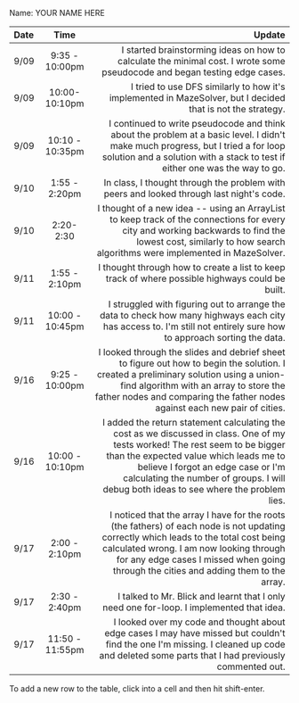 Name: YOUR NAME HERE

| Date |      Time       |                                                                                                                                                                                                                                                                                                 Update |
|:-----|:---------------:|-------------------------------------------------------------------------------------------------------------------------------------------------------------------------------------------------------------------------------------------------------------------------------------------------------:|
| 9/09 | 9:35 - 10:00pm  |                                                                                                                                                                              I started brainstorming ideas on how to calculate the minimal cost. I wrote some pseudocode and began testing edge cases. |
| 9/09 |  10:00-10:10pm  |                                                                                                                                                                                            I tried to use DFS similarly to how it's implemented in MazeSolver, but I decided that is not the strategy. |
| 9/09 | 10:10 - 10:35pm |                                                                                        I continued to write pseudocode and think about the problem at a basic level. I didn't make much progress, but I tried a for loop solution and a solution with a stack to test if either one was the way to go. |
| 9/10 |  1:55 - 2:20pm  |                                                                                                                                                                                                               In class, I thought through the problem with peers and looked through last night's code. |
| 9/10 |    2:20-2:30    |                                                                                        I thought of a new idea -- using an ArrayList to keep track of the connections for every city and working backwards to find the lowest cost, similarly to how search algorithms were implemented in MazeSolver. |
| 9/11 |  1:55 - 2:10pm  |                                                                                                                                                                                                        I thought through how to create a list to keep track of where possible highways could be built. |
| 9/11 | 10:00 - 10:45pm |                                                                                                                                    I struggled with figuring out to arrange the data to check how many highways each city has access to. I'm still not entirely sure how to approach sorting the data. |
| 9/16 | 9:25 - 10:00pm  |                                           I looked through the slides and debrief sheet to figure out how to begin the solution. I created a preliminary solution using a union-find algorithm with an array to store the father nodes and comparing the father nodes against each new pair of cities. |
| 9/16 | 10:00 - 10:10pm | I added the return statement calculating the cost as we discussed in class. One of my tests worked! The rest seem to be bigger than the expected value which leads me to believe I forgot an edge case or I'm calculating the number of groups. I will debug both ideas to see where the problem lies. |
| 9/17 |  2:00 - 2:10pm  |                              I noticed that the array I have for the roots (the fathers) of each node is not updating correctly which leads to the total cost being calculated wrong. I am now looking through for any edge cases I missed when going through the cities and adding them to the array. |
| 9/17 |  2:30 - 2:40pm  |                                                                                                                                                                                                               I talked to Mr. Blick and learnt that I only need one for-loop. I implemented that idea. |
| 9/17 | 11:50 - 11:55pm |                                                                                                              I looked over my code and thought about edge cases I may have missed but couldn't find the one I'm missing. I cleaned up code and deleted some parts that I had previously commented out. |


To add a new row to the table, click into a cell and then hit shift-enter.